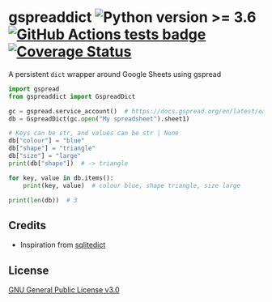 # gspreaddict ![Python version >= 3.6](https://img.shields.io/badge/python-%E2%89%A53.6-blue) [![GitHub Actions tests badge](https://github.com/Ycmelon/gspreadDB/actions/workflows/tests.yml/badge.svg)](https://github.com/Ycmelon/gspreadDB/actions/workflows/tests.yml) [![Coverage Status](https://coveralls.io/repos/github/Ycmelon/gspreadDB/badge.svg?branch=main)](https://coveralls.io/github/Ycmelon/gspreadDB?branch=main)

A persistent `dict` wrapper around Google Sheets using gspread

```python
import gspread
from gspreaddict import GspreadDict

gc = gspread.service_account()  # https://docs.gspread.org/en/latest/oauth2.html
db = GspreadDict(gc.open("My spreadsheet").sheet1)

# Keys can be str, and values can be str | None
db["colour"] = "blue"
db["shape"] = "triangle"
db["size"] = "large"
print(db["shape"])  # -> triangle

for key, value in db.items():
    print(key, value)  # colour blue, shape triangle, size large

print(len(db))  # 3
```

## Credits

- Inspiration from [sqlitedict](https://github.com/RaRe-Technologies/sqlitedict)

## License

[GNU General Public License v3.0](LICENSE)
